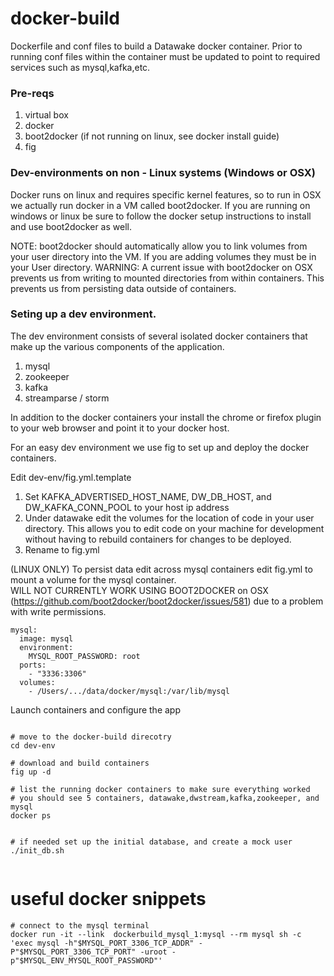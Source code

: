 docker-build
==============

Dockerfile and conf files to build a Datawake docker container.  Prior to running conf files within the container must be updated to point to required services such as mysql,kafka,etc.


### Pre-reqs

1. virtual box
2. docker
3. boot2docker (if not running on linux, see docker install guide)
4. fig


### Dev-environments on non - Linux systems  (Windows or OSX)

Docker runs on linux and requires specific kernel features, so to run in OSX we actually run docker in a VM called boot2docker.  If you are running on windows or linux be sure to follow the docker setup instructions to install and use boot2docker as well.

NOTE:  boot2docker should automatically allow you to link volumes from your user directory into the VM.  If you are adding volumes they must be in your User directory.
WARNING:  A current issue with boot2docker on OSX prevents us from writing to mounted directories from within containers.  This prevents us from persisting data outside of containers.


###  Seting up a dev environment.

The dev environment consists of several isolated docker containers that make up the various components of the application.

1.  mysql 
2. zookeeper
3. kafka
4. streamparse / storm

In addition to the docker containers your install the chrome or firefox plugin to your web browser and point it to your docker host.


For an easy dev environment we use fig to set up and deploy the docker containers.

Edit dev-env/fig.yml.template

1. Set  KAFKA_ADVERTISED_HOST_NAME,  DW_DB_HOST, and  DW_KAFKA_CONN_POOL to your host ip address
2. Under datawake edit the volumes for the location of code in your user directory. This allows you to edit code on your machine for development without having to rebuild containers for changes to be deployed. 
3. Rename to fig.yml



(LINUX ONLY) To persist data edit across mysql containers edit fig.yml to mount a volume for the mysql container.  
WILL NOT CURRENTLY WORK USING BOOT2DOCKER  on OSX (https://github.com/boot2docker/boot2docker/issues/581) due to a problem with write permissions.
```
mysql:
  image: mysql
  environment:
    MYSQL_ROOT_PASSWORD: root
  ports:
    - "3336:3306"
  volumes:
    - /Users/.../data/docker/mysql:/var/lib/mysql
```

Launch containers and configure the app

```

# move to the docker-build direcotry
cd dev-env

# download and build containers
fig up -d

# list the running docker containers to make sure everything worked
# you should see 5 containers, datawake,dwstream,kafka,zookeeper, and mysql
docker ps


# if needed set up the initial database, and create a mock user
./init_db.sh   


```



useful docker snippets
===============

```
# connect to the mysql terminal
docker run -it --link  dockerbuild_mysql_1:mysql --rm mysql sh -c 'exec mysql -h"$MYSQL_PORT_3306_TCP_ADDR" -P"$MYSQL_PORT_3306_TCP_PORT" -uroot -p"$MYSQL_ENV_MYSQL_ROOT_PASSWORD"'

```
